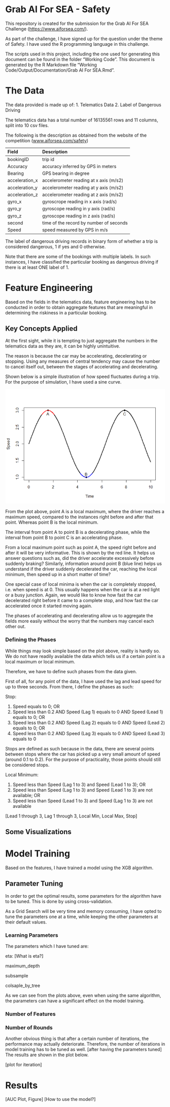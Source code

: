 Grab AI For SEA - Safety
========================

This repository is created for the submission for the Grab AI For SEA
Challenge
(<a href="https://www.aiforsea.com/" class="uri">https://www.aiforsea.com/</a>).

As part of the challenge, I have signed up for the question under the
theme of Safety. I have used the R programming language in this
challenge.

The scripts used in this project, including the one used for generating
this document can be found in the folder “Working Code”. This document
is generated by the R Markdown file “Working
Code/Output/Documentation/Grab AI For SEA.Rmd”.

The Data
========

The data provided is made up of: 1. Telematics Data 2. Label of
Dangerous Driving

The telematics data has a total number of 16135561 rows and 11 columns,
split into 10 csv files.

The following is the description as obtained from the website of the
competition (www.aiforsea.com/safety)

<table>
<thead>
<tr class="header">
<th style="text-align: left;">Field</th>
<th style="text-align: left;">Description</th>
</tr>
</thead>
<tbody>
<tr class="odd">
<td style="text-align: left;">bookingID</td>
<td style="text-align: left;">trip id</td>
</tr>
<tr class="even">
<td style="text-align: left;">Accuracy</td>
<td style="text-align: left;">accuracy inferred by GPS in meters</td>
</tr>
<tr class="odd">
<td style="text-align: left;">Bearing</td>
<td style="text-align: left;">GPS bearing in degree</td>
</tr>
<tr class="even">
<td style="text-align: left;">acceleration_x</td>
<td style="text-align: left;">accelerometer reading at x axis (m/s2)</td>
</tr>
<tr class="odd">
<td style="text-align: left;">acceleration_y</td>
<td style="text-align: left;">accelerometer reading at y axis (m/s2)</td>
</tr>
<tr class="even">
<td style="text-align: left;">acceleration_z</td>
<td style="text-align: left;">accelerometer reading at z axis (m/s2)</td>
</tr>
<tr class="odd">
<td style="text-align: left;">gyro_x</td>
<td style="text-align: left;">gyroscrope reading in x axis (rad/s)</td>
</tr>
<tr class="even">
<td style="text-align: left;">gyro_y</td>
<td style="text-align: left;">gyroscope reading in y axis (rad/s)</td>
</tr>
<tr class="odd">
<td style="text-align: left;">gyro_z</td>
<td style="text-align: left;">gyroscope reading in z axis (rad/s)</td>
</tr>
<tr class="even">
<td style="text-align: left;">second</td>
<td style="text-align: left;">time of the record by number of seconds</td>
</tr>
<tr class="odd">
<td style="text-align: left;">Speed</td>
<td style="text-align: left;">speed measured by GPS in m/s</td>
</tr>
</tbody>
</table>

The label of dangerous driving records in binary form of whether a trip
is considered dangerous, 1 if yes and 0 otherwise.

Note that there are some of the bookings with multiple labels. In such
instances, I have classified the particular booking as dangerous driving
if there is at least ONE label of 1.

Feature Engineering
===================

Based on the fields in the telematics data, feature engineering has to
be conducted in order to obtain aggregate features that are meaningful
in determining the riskiness in a particular booking.

Key Concepts Applied
--------------------

At the first sight, while it is tempting to just aggregate the numbers
in the telematics data as they are, it can be highly unintuitive.

The reason is because the car may be accelerating, decelerating or
stopping. Using any measures of central tendency may cause the number to
cancel itself out, between the stages of accelerating and decelerating.

Shown below is a simple illustration of how speed fluctuates during a
trip. For the purpose of simulation, I have used a sine curve.

![](Grab_AI_For_SEA_-_Safety_files/figure-markdown_strict/unnamed-chunk-2-1.png)

From the plot above, point A is a local maximum, where the driver
reaches a maximum speed, compared to the instances right before and
after that point. Whereas point B is the local minimum.

The interval from point A to point B is a decelerating phase, while the
interval from point B to point C is an accelerating phase.

From a local maximum point such as point A, the speed right before and
after it will be very informative. This is shown by the red line. It
helps us answer questions such as, did the driver accelerate excessively
before suddenly braking? Similarly, information around point B (blue
line) helps us understand if the driver suddenly decelerated the car,
reaching the local minimum, then speed up in a short matter of time?

One special case of local minima is when the car is completely stopped,
i.e. when speed is at 0. This usually happens when the car is at a red
light or a busy junction. Again, we would like to know how fast the car
decelerated right before it came to a complete stop, and how fast the
car accelerated once it started moving again.

The phases of accelerating and decelerating allow us to aggregate the
fields more easily without the worry that the numbers may cancel each
other out.

### Defining the Phases

While things may look simple based on the plot above, reality is hardly
so. We do not have readily available the data which tells us if a
certain point is a local maximum or local minimum.

Therefore, we have to define such phases from the data given.

First of all, for any point of the data, I have used the lag and lead
speed for up to three seconds. From there, I define the phases as such:

Stop:

1.  Speed equals to 0; OR
2.  Speed less than 0.2 AND Speed (Lag 1) equals to 0 AND Speed (Lead 1)
    equals to 0; OR
3.  Speed less than 0.2 AND Speed (Lag 2) equals to 0 AND Speed (Lead 2)
    equals to 0; OR
4.  Speed less than 0.2 AND Speed (Lag 3) equals to 0 AND Speed (Lead 3)
    equals to 0

Stops are defined as such because in the data, there are several points
between stops where the car has picked up a very small amount of speed
(around 0.1 to 0.2). For the purpose of practicality, those points
should still be considered stops.

Local Minimum:

1.  Speed less than Speed (Lag 1 to 3) and Speed (Lead 1 to 3); OR
2.  Speed less than Speed (Lag 1 to 3) and Speed (Lead 1 to 3) are not
    available; OR
3.  Speed less than Speed (Lead 1 to 3) and Speed (Lag 1 to 3) are not
    available

\[Lead 1 through 3, Lag 1 through 3, Local Min, Local Max, Stop\]

Some Visualizations
-------------------

Model Training
==============

Based on the features, I have trained a model using the XGB algorithm.

Parameter Tuning
----------------

In order to get the optimal results, some parameters for the algorithm
have to be tuned. This is done by using cross-validation.

As a Grid Search will be very time and memory consuming, I have opted to
tune the parameters one at a time, while keeping the other parameters at
their default values.

### Learning Parameters

The parameters which I have tuned are:

eta: \[What is eta?\]

maximum\_depth

subsample

colsaple\_by\_tree

As we can see from the plots above, even when using the same algorithm,
the parameters can have a significant effect on the model training.

### Number of Features

### Number of Rounds

Another obvious thing is that after a certain number of iterations, the
performance may actually deteriorate. Therefore, the number of
iterations in model training has to be tuned as well. \[after having the
parameters tuned\] The results are shown in the plot below.

\[plot for iteration\]

Results
=======

\[AUC Plot, Figure\] \[How to use the model?\]
